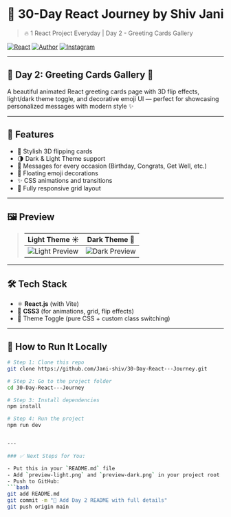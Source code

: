 # 🚀 30-Day React Journey by Shiv Jani

> 🔥 1 React Project Everyday | Day 2 - Greeting Cards Gallery

[![React](https://img.shields.io/badge/React-Learning-informational?style=flat&logo=react)](https://reactjs.org/)
[![Author](https://img.shields.io/badge/Author-Shiv%20Jani-blueviolet)](https://www.linkedin.com/in/shiv-jani-56973a26b/)
[![Instagram](https://img.shields.io/badge/Instagram-%40jani._.712-E4405F?style=flat&logo=instagram&logoColor=white)](https://www.instagram.com/jani._.712/)

---

## 🎯 Day 2: Greeting Cards Gallery 🎴

A beautiful animated React greeting cards page with 3D flip effects, light/dark theme toggle, and decorative emoji UI — perfect for showcasing personalized messages with modern style ✨

---

## 🎨 Features

- 🎴 Stylish 3D flipping cards
- 🌗 Dark & Light Theme support
- 🎉 Messages for every occasion (Birthday, Congrats, Get Well, etc.)
- 🎈 Floating emoji decorations
- ✨ CSS animations and transitions
- 📱 Fully responsive grid layout

---

## 🖼️ Preview

> Light Theme ☀️                | Dark Theme 🌙
>------------------------------|-------------------------------
> ![Light Preview](./preview-light.png) | ![Dark Preview](./preview-dark.png)

---

## 🛠️ Tech Stack

- ⚛️ **React.js** (with Vite)
- 💅 **CSS3** (for animations, grid, flip effects)
- 🌙 Theme Toggle (pure CSS + custom class switching)

---

## 🧪 How to Run It Locally

```bash
# Step 1: Clone this repo
git clone https://github.com/Jani-shiv/30-Day-React---Journey.git

# Step 2: Go to the project folder
cd 30-Day-React---Journey

# Step 3: Install dependencies
npm install

# Step 4: Run the project
npm run dev


---

### ✅ Next Steps for You:

- Put this in your `README.md` file
- Add `preview-light.png` and `preview-dark.png` in your project root
- Push to GitHub:
```bash
git add README.md
git commit -m "📝 Add Day 2 README with full details"
git push origin main
